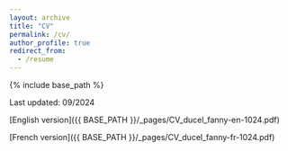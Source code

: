 ```yaml
---
layout: archive
title: "CV"
permalink: /cv/
author_profile: true
redirect_from:
  - /resume
---
```


{% include base_path %}

Last updated: 09/2024

[English version]({{ BASE_PATH }}/_pages/CV_ducel_fanny-en-1024.pdf)

[French version]({{ BASE_PATH }}/_pages/CV_ducel_fanny-fr-1024.pdf)
